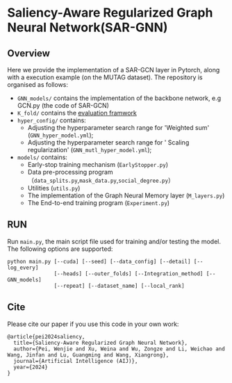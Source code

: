 # Saliency-Aware Regularized Graph Neural Network(SAR-GNN)



## Overview

Here we provide the implementation of a SAR-GCN layer in Pytorch, along with a execution example (on the MUTAG dataset). The repository is organised as follows:

+ ```GNN_models/``` contains the implementation of the backbone network, e.g GCN.py (the code of SAR-GCN)
+ ```K_fold/``` contains the [evaluation framwork](https://arxiv.org/abs/1912.09893)
+ ```hyper_config/``` contains:
  - Adjusting the hyperparameter search range for 'Weighted sum' (```GNN_hyper_model.yml```);
  - Adjusting the hyperparameter search range for ' Scaling regularization' (```GNN_mutl_hyper_model.yml```);
+ ```models/``` contains:
  - Early-stop training mechanism (```EarlyStopper.py```)
  - Data pre-processing program （```data_splits.py```,```mask_data.py```,```social_degree.py```）
  - Utilities (```utils.py```)
  - The implementation of the Graph Neural Memory layer (```M_layers.py```)
  - The End-to-end training program (```Experiment.py```)
  


## RUN
Run ```main.py```, the main script file used for training and/or testing the model. The following options are supported:
```
python main.py [--cuda] [--seed] [--data_config] [--detail] [--log_every]
               [--heads] [--outer_folds] [--Integration_method] [--GNN_models]
               [--repeat] [--dataset_name] [--local_rank]
```

## Cite
Please cite our paper if you use this code in your own work:
```
@article{pei2024saliency,
  title={Saliency-Aware Regularized Graph Neural Network},
  author={Pei, Wenjie and Xu, Weina and Wu, Zongze and Li, Weichao and Wang, Jinfan and Lu, Guangming and Wang, Xiangrong},
  journal={Artificial Intelligence (AIJ)},
  year={2024}
}
```

